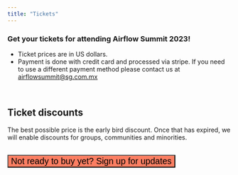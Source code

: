 ```yaml
---
title: "Tickets"
---
```


### Get your tickets for attending Airflow Summit 2023!


<script src="https://js.tito.io/v2/with/ga4,hits" async></script>
<tito-widget event="airflowsummit/2024"></tito-widget>

* Ticket prices are in US dollars.
* Payment is done with credit card and processed via stripe. If you need to use a different payment method please contact us at airflowsummit@sg.com.mx 

<br>

## Ticket discounts

The best possible price is the early bird discount. Once that has expired, we will enable discounts for groups, communities and minorities.

<!---
You can take advantage of the different discounts available. We will approve the discount based on the information you provide in the registration:

**Individual:** If you are paying for your ticket (not your company), take advantage of the ticket Individual that includes a 20% discount.

**Group:** If you are buying 5 or more tickets, select the ticket called Group. This ticket provides a 25% discount, and it will allow you to buy tickets for 5 or more participants.

We also have special 20% discount for students or academy members, and for participants identified as women or non-binary:

**Student or Academy** member: When registering apply the code DISC_STUDENT

Participant identified as **women or non-binary:** When registering apply the code DISC_WOMENNB

--->

<br>

<div class="text-center">
<button data-tf-popup="TxCJx3Vp" data-tf-opacity="100" data-tf-size="100" data-tf-iframe-props="title=Airflow Summit 2023 - Interested" data-tf-transitive-search-params data-tf-medium="snippet" data-tf-hidden="utm_source=,utm_medium=,utm_campaign=" class="btn text-white my-3 btn-rounded" style="font-size: 1.4em; background-color:#fd7e62;">Not ready to buy yet? Sign up for updates</button><script src="//embed.typeform.com/next/embed.js"></script>
</div>